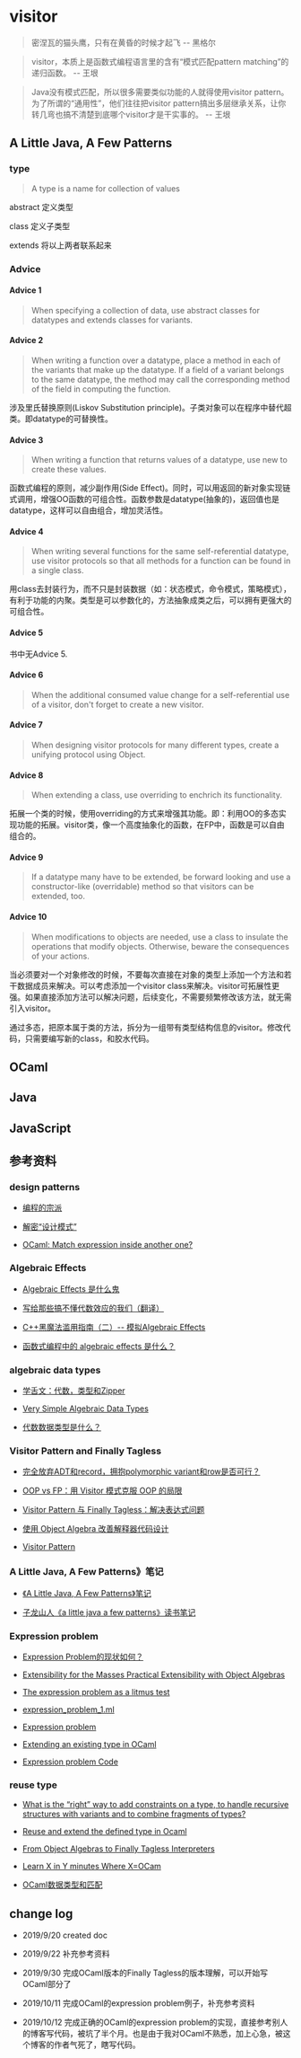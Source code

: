 # visitor

> 密涅瓦的猫头鹰，只有在黄昏的时候才起飞
-- 黑格尔

> visitor，本质上是函数式编程语言里的含有“模式匹配pattern matching”的递归函数。
-- 王垠

> Java没有模式匹配，所以很多需要类似功能的人就得使用visitor pattern。为了所谓的“通用性”，他们往往把visitor pattern搞出多层继承关系，让你转几弯也搞不清楚到底哪个visitor才是干实事的。
-- 王垠

## A Little Java, A Few Patterns

### type

> A type is a name for collection of values

abstract 定义类型

class 定义子类型

extends 将以上两者联系起来

### Advice

#### Advice 1

> When specifying a collection of data, use abstract classes for datatypes and extends classes for variants.

#### Advice 2

> When writing a function over a datatype, place a method in each of the variants that make up the datatype. If a field of a variant belongs to the same datatype, the method may call the corresponding method of the field in computing the function.

涉及里氏替换原则(Liskov Substitution principle)。子类对象可以在程序中替代超类。即datatype的可替换性。

#### Advice 3

> When writing a function that returns values of a datatype, use new to create these values.

函数式编程的原则，减少副作用(Side Effect)。同时，可以用返回的新对象实现链式调用，增强OO函数的可组合性。函数参数是datatype(抽象的)，返回值也是datatype，这样可以自由组合，增加灵活性。

#### Advice 4

> When writing several functions for the same self-referential datatype, use visitor protocols so that all methods for a function can be found in a single class.

用class去封装行为，而不只是封装数据（如：状态模式，命令模式，策略模式），有利于功能的内聚。类型是可以参数化的，方法抽象成类之后，可以拥有更强大的可组合性。

#### Advice 5

书中无Advice 5.

#### Advice 6

> When the additional consumed value change for a self-referential use of a visitor, don't forget to create a new visitor.

#### Advice 7

> When designing visitor protocols for many different types, create a unifying protocol using Object.

#### Advice 8

> When extending a class, use overriding to enchrich its functionality.

拓展一个类的时候，使用overriding的方式来增强其功能。即：利用OO的多态实现功能的拓展。visitor类，像一个高度抽象化的函数，在FP中，函数是可以自由组合的。

#### Advice 9

> If a datatype many have to be extended, be forward looking and use a constructor-like (overridable) method so that visitors can be extended, too.

#### Advice 10

> When modifications to objects are needed, use a class to insulate the operations that modify objects. Otherwise, beware the consequences of your actions.

当必须要对一个对象修改的时候，不要每次直接在对象的类型上添加一个方法和若干数据成员来解决。可以考虑添加一个visitor class来解决。visitor可拓展性更强。如果直接添加方法可以解决问题，后续变化，不需要频繁修改该方法，就无需引入visitor。

通过多态，把原本属于类的方法，拆分为一组带有类型结构信息的visitor。修改代码，只需要编写新的class，和胶水代码。

## OCaml

## Java

## JavaScript


## 参考资料

### design patterns

- [编程的宗派](https://www.yinwang.org/blog-cn/2015/04/03/paradigms)

- [解密“设计模式”](https://www.yinwang.org/blog-cn/2013/03/07/design-patterns)

- [OCaml: Match expression inside another one?](https://stackoverflow.com/questions/257605/ocaml-match-expression-inside-another-one)

### Algebraic Effects

- [Algebraic Effects 是什么鬼](https://thzt.github.io/2019/02/26/algebraic-effects/)

- [写给那些搞不懂代数效应的我们（翻译）](https://zhuanlan.zhihu.com/p/76158581)

- [C++黑魔法滥用指南（二）-- 模拟Algebraic Effects](https://zhuanlan.zhihu.com/p/77139441)

- [函数式编程中的 algebraic effects 是什么？](https://www.zhihu.com/question/300095154)

### algebraic data types

- [学舌文：代数，类型和Zipper](https://yi-programmer.com/2011-05-22_explain-algebraic-data-type.html)

- [Very Simple Algebraic Data Types](http://ariwaranosai.xyz/2015/12/29/VSADT/)

- [代数数据类型是什么？](https://zhihu.com/question/24460419)

### Visitor Pattern and Finally Tagless

- [完全放弃ADT和record，拥抱polymorphic variant和row是否可行？](https://www.zhihu.com/question/310754155)

- [OOP vs FP：用 Visitor 模式克服 OOP 的局限](http://mxm.ink/post/2018-07-31-oop-vs-fp/)

- [Visitor Pattern 与 Finally Tagless：解决表达式问题](https://ice1000.org/2019/01/01/FinallyTaglessVisitorPattern/)

- [使用 Object Algebra 改善解释器代码设计](https://zjuwyd.com/2018/10/03/ObjectAlgebra/)

- [Visitor Pattern](https://zhuanlan.zhihu.com/p/35987864)


### A Little Java, A Few Patterns》笔记

- [《A Little Java, A Few Patterns》笔记](https://a-little-java-a-few-patterns.readthedocs.io/zh_CN/latest/foreword.html)

- [子龙山人《a little java a few patterns》读书笔记](https://zilongshanren.com/post/a-little-java-a-few-patterns-book-review/)


### Expression problem

- [Expression Problem的现状如何？](https://www.zhihu.com/question/314310650)

- [Extensibility for the Masses Practical Extensibility with Object Algebras](https://www.cs.utexas.edu/~wcook/Drafts/2012/ecoop2012.pdf)

- [The expression problem as a litmus test](http://ane.github.io/2016/01/08/the-expression-problem-as-a-litmus-test.html)

- [expression_problem_1.ml](https://github.com/rizo/lambda-lab/blob/master/expression-problem/ocaml/expression_problem_1.ml)

- [Expression problem](https://en.wikipedia.org/wiki/Expression_problem)

- [Extending an existing type in OCaml](https://stackoverflow.com/questions/1746743/extending-an-existing-type-in-ocaml)

- [Expression problem Code](http://caml.inria.fr/cgi-bin/viewvc.cgi/ocaml/trunk/testlabl/mixin.ml?diff_format=c&view=markup&pathrev=10238)

### reuse type

- [What is the “right” way to add constraints on a type, to handle recursive structures with variants and to combine fragments of types?](https://discuss.ocaml.org/t/what-is-the-right-way-to-add-constraints-on-a-type-to-handle-recursive-structures-with-variants-and-to-combine-fragments-of-types/2810/2)

- [Reuse and extend the defined type in Ocaml](https://stackoverflow.com/questions/6881652/reuse-and-extend-the-defined-type-in-ocaml)

- [From Object Algebras to Finally Tagless Interpreters](https://oleksandrmanzyuk.wordpress.com/2014/06/18/from-object-algebras-to-finally-tagless-interpreters-2/?nally-tagless-interpreters-2%2F)

- [Learn X in Y minutes Where X=OCam](https://learnxinyminutes.com/docs/ocaml/)

- [OCaml数据类型和匹配](https://ocaml.org/learn/tutorials/data_types_and_matching.zh.html)

## change log

- 2019/9/20 created doc

- 2019/9/22 补充参考资料

- 2019/9/30 完成OCaml版本的Finally Tagless的版本理解，可以开始写OCaml部分了

- 2019/10/11 完成OCaml的expression problem例子，补充参考资料

- 2019/10/12 完成正确的OCaml的expression problem的实现，直接参考别人的博客写代码，被坑了半个月。也是由于我对OCaml不熟悉，加上心急，被这个博客的作者气死了，瞎写代码。
